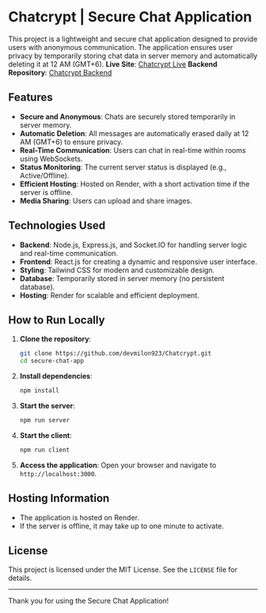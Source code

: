 # Chatcrypt | Secure Chat Application

This project is a lightweight and secure chat application designed to provide users with anonymous communication. The application ensures user privacy by temporarily storing chat data in server memory and automatically deleting it at 12 AM (GMT+6).
**Live Site**: [Chatcrypt Live](https://github.com/devmilon923/Chatcrypt)
**Backend Repository**: [Chatcrypt Backend](https://github.com/devmilon923/Socket-Room-Backend-)

## Features

- **Secure and Anonymous**: Chats are securely stored temporarily in server memory.
- **Automatic Deletion**: All messages are automatically erased daily at 12 AM (GMT+6) to ensure privacy.
- **Real-Time Communication**: Users can chat in real-time within rooms using WebSockets.
- **Status Monitoring**: The current server status is displayed (e.g., Active/Offline).
- **Efficient Hosting**: Hosted on Render, with a short activation time if the server is offline.
- **Media Sharing**: Users can upload and share images.

## Technologies Used

- **Backend**: Node.js, Express.js, and Socket.IO for handling server logic and real-time communication.
- **Frontend**: React.js for creating a dynamic and responsive user interface.
- **Styling**: Tailwind CSS for modern and customizable design.
- **Database**: Temporarily stored in server memory (no persistent database).
- **Hosting**: Render for scalable and efficient deployment.

## How to Run Locally

1. **Clone the repository**:

   ```bash
   git clone https://github.com/devmilon923/Chatcrypt.git
   cd secure-chat-app
   ```

2. **Install dependencies**:

   ```bash
   npm install
   ```

3. **Start the server**:

   ```bash
   npm run server
   ```

4. **Start the client**:

   ```bash
   npm run client
   ```

5. **Access the application**:
   Open your browser and navigate to `http://localhost:3000`.

## Hosting Information

- The application is hosted on Render.
- If the server is offline, it may take up to one minute to activate.

## License

This project is licensed under the MIT License. See the `LICENSE` file for details.

---

Thank you for using the Secure Chat Application!
